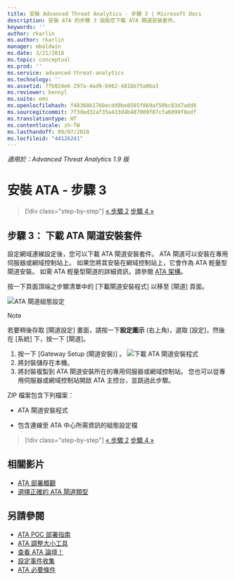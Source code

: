 ```yaml
---
title: 安裝 Advanced Threat Analytics - 步驟 3 | Microsoft Docs
description: 安裝 ATA 的步驟 3 協助您下載 ATA 閘道安裝套件。
keywords: ''
author: rkarlin
ms.author: rkarlin
manager: mbaldwin
ms.date: 3/21/2018
ms.topic: conceptual
ms.prod: ''
ms.service: advanced-threat-analytics
ms.technology: ''
ms.assetid: 7fb024e6-297a-4ad9-b962-481bb75a0ba3
ms.reviewer: bennyl
ms.suite: ems
ms.openlocfilehash: f48360b1760ecdd9be8565f869af50bc83d7add8
ms.sourcegitcommit: 7f3ded32af35a433d4b407009f87cfa6099f8edf
ms.translationtype: HT
ms.contentlocale: zh-TW
ms.lasthandoff: 09/07/2018
ms.locfileid: "44126241"
---
```

*適用於：Advanced Threat Analytics 1.9 版*



# <a name="install-ata---step-3"></a>安裝 ATA - 步驟 3

>[!div class="step-by-step"]
[« 步驟 2](install-ata-step2.md)
[步驟 4 »](install-ata-step4.md)

## <a name="step-3-download-the-ata-gateway-setup-package"></a>步驟 3： 下載 ATA 閘道安裝套件
設定網域連線設定後，您可以下載 ATA 閘道安裝套件。 ATA 閘道可以安裝在專用伺服器或網域控制站上。 如果您將其安裝在網域控制站上，它會作為 ATA 輕量型閘道安裝。 如需 ATA 輕量型閘道的詳細資訊，請參閱 [ATA 架構](ata-architecture.md)。 

按一下頁面頂端之步驟清單中的 [下載閘道安裝程式] 以移至 [閘道] 頁面。

![ATA 閘道組態設定](media/ATA_1.7-welcome-download-gateway.PNG)

> [!NOTE] 
> 若要稍後存取 [閘道設定] 畫面，請按一下**設定圖示** (右上角)，選取 [設定]，然後在 [系統] 下，按一下 [閘道]。  

1.  按一下 [Gateway Setup (閘道安裝)] 。
  ![下載 ATA 閘道安裝程式](media/download-gateway-setup.png)
2.  將封裝儲存在本機。
3.  將封裝複製到 ATA 閘道安裝所在的專用伺服器或網域控制站。 您也可以從專用伺服器或網域控制站開啟 ATA 主控台，並跳過此步驟。

ZIP 檔案包含下列檔案：

-   ATA 閘道安裝程式

-   包含連線至 ATA 中心所需資訊的組態設定檔


>[!div class="step-by-step"]
[« 步驟 2](install-ata-step2.md)
[步驟 4 »](install-ata-step4.md)


## <a name="related-videos"></a>相關影片
- [ATA 部署概觀](https://channel9.msdn.com/Shows/Microsoft-Security/Overview-of-ATA-Deployment-in-10-Minutes)
- [選擇正確的 ATA 閘道類型](https://channel9.msdn.com/Shows/Microsoft-Security/ATA-Deployment-Choose-the-Right-Gateway-Type)

## <a name="see-also"></a>另請參閱
- [ATA POC 部署指南](http://aka.ms/atapoc)
- [ATA 調整大小工具](http://aka.ms/atasizingtool)
- [查看 ATA 論壇！](https://social.technet.microsoft.com/Forums/security/home?forum=mata)
- [設定事件收集](configure-event-collection.md)
- [ATA 必要條件](ata-prerequisites.md)
